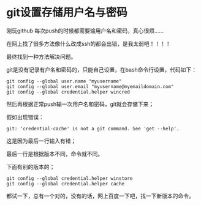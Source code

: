 # git设置存储用户名与密码



刚玩github 每次push的时候都需要输用户名和密码，真心很烦......

在网上找了很多方法像什么改成ssh的都会出错，是我太弱吧！！！！



最终找到一种方法解决问题。

git是没有记录有户名和密码的，只能自己设置，在bash命令行设置，代码如下：

```
git config --global user.name "myusername"
git config --global user.email "myusername@myemaildomain.com"
git config --global credential.helper wincred
```

然后再根据正常push输一次用户名和密码，git就会存储下来；

假如出现错误：

```
git: 'credential-cache' is not a git command. See 'get --help'.
```

这是因为最后一行输入有错；

最后一行是根据版本不同，命令就不同。

下面有别的版本的；

```
git config --global credential.helper winstore
git config --global credential.helper cache
```

都试一下，总有一个对的，没有的话，网上百度一下吧，找一下新版本的命令。